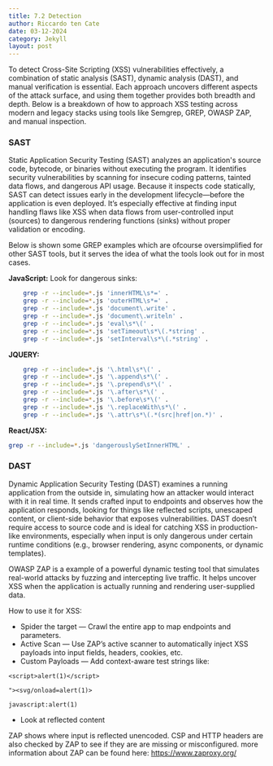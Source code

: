 ```yaml
---
title: 7.2 Detection
author: Riccardo ten Cate
date: 03-12-2024
category: Jekyll
layout: post
---
```


To detect Cross-Site Scripting (XSS) vulnerabilities effectively, a combination of static analysis (SAST), dynamic analysis (DAST), and manual verification is essential. Each approach uncovers different aspects of the attack surface, and using them together provides both breadth and depth. Below is a breakdown of how to approach XSS testing across modern and legacy stacks using tools like Semgrep, GREP, OWASP ZAP, and manual inspection.

### SAST
Static Application Security Testing (SAST) analyzes an application's source code, bytecode, or binaries without executing the program. It identifies security vulnerabilities by scanning for insecure coding patterns, tainted data flows, and dangerous API usage. Because it inspects code statically, SAST can detect issues early in the development lifecycle—before the application is even deployed. It’s especially effective at finding input handling flaws like XSS when data flows from user-controlled input (sources) to dangerous rendering functions (sinks) without proper validation or encoding.

Below is shown some GREP examples which are ofcourse oversimplified for other SAST tools, but it serves the idea of what the tools look out for in most cases.

**JavaScript:**
Look for dangerous sinks:
```bash
    grep -r --include=*.js 'innerHTML\s*=' .
    grep -r --include=*.js 'outerHTML\s*=' .
    grep -r --include=*.js 'document\.write' .
    grep -r --include=*.js 'document\.writeln' .
    grep -r --include=*.js 'eval\s*\(' .
    grep -r --include=*.js 'setTimeout\s*\(.*string' .
    grep -r --include=*.js 'setInterval\s*\(.*string' .
```

**JQUERY:**
```bash
    grep -r --include=*.js '\.html\s*\(' .
    grep -r --include=*.js '\.append\s*\(' .
    grep -r --include=*.js '\.prepend\s*\(' .
    grep -r --include=*.js '\.after\s*\(' .
    grep -r --include=*.js '\.before\s*\(' .
    grep -r --include=*.js '\.replaceWith\s*\(' .
    grep -r --include=*.js '\.attr\s*\(.*(src|href|on.*)' .
```

**React/JSX:**

```bash
grep -r --include=*.js 'dangerouslySetInnerHTML' .
```


### DAST
Dynamic Application Security Testing (DAST) examines a running application from the outside in, simulating how an attacker would interact with it in real time. It sends crafted input to endpoints and observes how the application responds, looking for things like reflected scripts, unescaped content, or client-side behavior that exposes vulnerabilities. DAST doesn’t require access to source code and is ideal for catching XSS in production-like environments, especially when input is only dangerous under certain runtime conditions (e.g., browser rendering, async components, or dynamic templates).

OWASP ZAP is a example of a powerful dynamic testing tool that simulates real-world attacks by fuzzing and intercepting live traffic. It helps uncover XSS when the application is actually running and rendering user-supplied data.

How to use it for XSS:

- Spider the target — Crawl the entire app to map endpoints and parameters.
- Active Scan — Use ZAP’s active scanner to automatically inject XSS payloads into input fields, headers, cookies, etc.
- Custom Payloads — Add context-aware test strings like:

`<script>alert(1)</script>`

`"><svg/onload=alert(1)>`

`javascript:alert(1)`

- Look at reflected content 

ZAP shows where input is reflected unencoded. CSP and HTTP headers are also checked by ZAP to see if they are are missing or misconfigured. more information about ZAP can be found here: https://www.zaproxy.org/